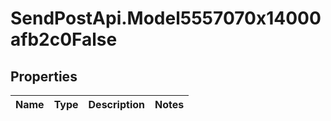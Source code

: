 # SendPostApi.Model5557070x14000afb2c0False

## Properties
Name | Type | Description | Notes
------------ | ------------- | ------------- | -------------


